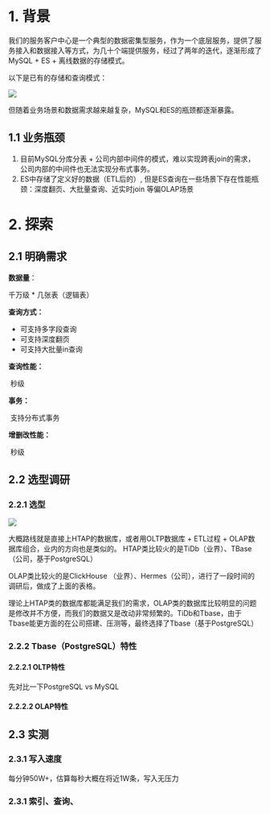 # 1. 背景

我们的服务客户中心是一个典型的数据密集型服务，作为一个底层服务，提供了服务接入和数据接入等方式，为几十个端提供服务，经过了两年的迭代，逐渐形成了MySQL + ES + 离线数据的存储模式。

以下是已有的存储和查询模式：

![](https://fayewu.github.io/assets/img/CS1.png)

但随着业务场景和数据需求越来越复杂，MySQL和ES的瓶颈都逐渐暴露。

## 1.1 业务瓶颈

1. 目前MySQL分库分表 + 公司内部中间件的模式，难以实现跨表join的需求，公司内部的中间件也无法实现分布式事务。
2. ES中存储了定义好的数据（ETL后的）,  但是ES查询在一些场景下存在性能瓶颈：深度翻页、大批量查询、近实时join 等偏OLAP场景



# 2. 探索

## 2.1 明确需求

**数据量**：

千万级  *  几张表（逻辑表）

**查询方式：**

- 可支持多字段查询
- 可支持深度翻页
- 可支持大批量in查询

**查询性能：**

​	秒级

**事务：**

​    支持分布式事务

**增删改性能：**

​	秒级



## 2.2 选型调研

### 2.2.1 选型

![](https://fayewu.github.io/assets/img/CS2.jpg)

大概路线就是直接上HTAP的数据库，或者用OLTP数据库 + ETL过程 + OLAP数据库组合，业内的方向也是类似的。
HTAP类比较火的是TiDb（业界）、TBase （公司，基于PostgreSQL）

OLAP类比较火的是ClickHouse （业界）、Hermes（公司），进行了一段时间的调研后，做成了上面的表格。

理论上HTAP类的数据库都能满足我们的需求，OLAP类的数据库比较明显的问题是修改并不方便，而我们的数据又是改动非常频繁的。TiDb和Tbase，由于Tbase能更方面的在公司搭建、压测等，最终选择了Tbase（基于PostgreSQL）



### 2.2.2 Tbase（PostgreSQL）特性

#### 2.2.2.1 OLTP特性

先对比一下PostgreSQL  vs  MySQL





#### 2.2.2.2 OLAP特性





##  2.3 实测 

### 2.3.1 写入速度

每分钟50W+，估算每秒大概在将近1W条，写入无压力



### 2.3.1 索引、查询、



